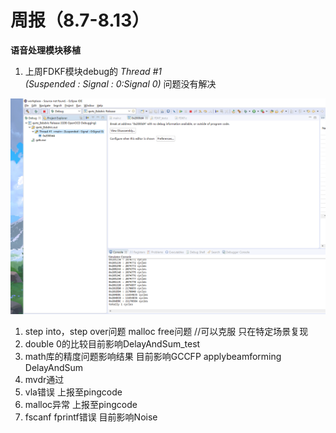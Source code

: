 # 周报（8.7-8.13）

**语音处理模块移植**

1. 上周FDKF模块debug的 *Thread #1 <main> (Suspended : Signal : 0:Signal 0)* 问题没有解决

![Untitled](%E5%91%A8%E6%8A%A5%EF%BC%887%2031-8%206%EF%BC%89%20ea8f8bfd5a624523a8af2c2427a8d6f6/Untitled.png)

1. step into，step over问题    malloc free问题 //可以克服 只在特定场景复现
2. double 0的比较目前影响DelayAndSum_test
3. math库的精度问题影响结果 目前影响GCCFP applybeamforming DelayAndSum
4. mvdr通过
5. vla错误 上报至pingcode
6. malloc异常 上报至pingcode
7. fscanf  fprintf错误 目前影响Noise